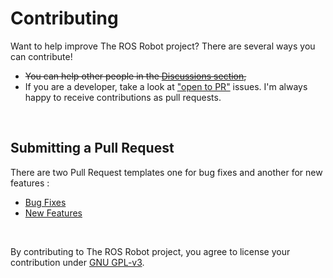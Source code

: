 # Contributing

Want to help improve The ROS Robot project? There are several ways you can contribute!

   - ~~You can help other people in the <a href="https://github.com/samyarsadat/ROS-Robot/discussions">Discussions section</a>,~~
   - If you are a developer, take a look at <a href="https://github.com/samyarsadat/ROS-Robot/labels/open%20to%20PR">"open to PR"</a> issues. I'm always happy to receive contributions as pull requests.

<br>

## Submitting a Pull Request
There are two Pull Request templates one for bug fixes and another for new features :

   - <a href="https://github.com/samyarsadat/ROS-Robot/blob/stage-1/.github/PULL_REQUEST_TEMPLATE/bug-fix.md">Bug Fixes</a>
   - <a href="https://github.com/samyarsadat/ROS-Robot/blob/stage-1/.github/PULL_REQUEST_TEMPLATE/new-feature.md">New Features</a>

<br>

By contributing to The ROS Robot project, you agree to license your contribution under <a href="https://github.com/samyarsadat/ROS-Robot/blob/dev/LICENSE">GNU GPL-v3</a>.
